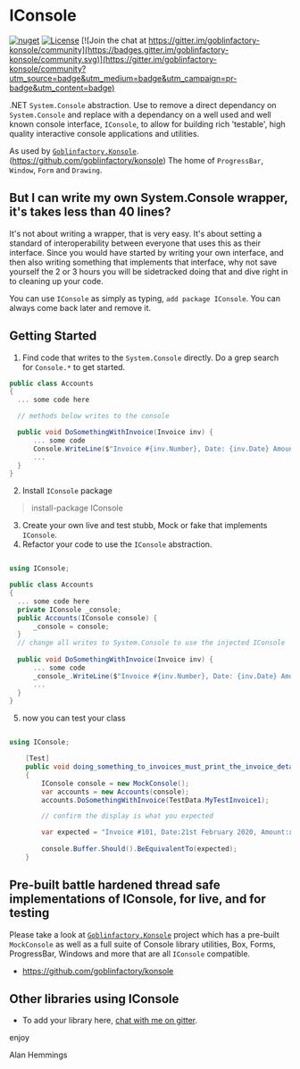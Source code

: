 # IConsole

[![nuget](https://img.shields.io/nuget/dt/IConsole.svg)](https://www.nuget.org/packages/IConsole/) 
[![License](https://img.shields.io/badge/License-MIT-blue.svg)](https://opensource.org/licenses/MIT) 
[![Join the chat at https://gitter.im/goblinfactory-konsole/community](https://badges.gitter.im/goblinfactory-konsole/community.svg)](https://gitter.im/goblinfactory-konsole/community?utm_source=badge&utm_medium=badge&utm_campaign=pr-badge&utm_content=badge)

.NET `System.Console` abstraction. Use to remove a direct dependancy on `System.Console` and replace with a dependancy on a well used and well known console interface, `IConsole`, to allow for building rich 'testable', high quality interactive console applications and utilities.

As used by [`Goblinfactory.Konsole`](https://github.com/goblinfactory/konsole). (https://github.com/goblinfactory/konsole) The home of `ProgressBar`, `Window`, `Form` and `Drawing`.

## But I can write my own System.Console wrapper, it's takes less than 40 lines? 

It's not about writing a wrapper, that is very easy. It's about setting a standard of interoperability between everyone that uses this as their interface. Since you would have started by writing your own interface, and then also writing something that implements that interface, why not save yourself the 2 or 3 hours you will be sidetracked doing that and dive right in to cleaning up your code.

You can use `IConsole` as simply as typing, `add package IConsole`. You can always come back later and remove it. 

## Getting Started

1. Find code that writes to the `System.Console` directly. Do a grep search for `Console.*` to get started.

```csharp
public class Accounts
{
  ... some code here

  // methods below writes to the console

  public void DoSomethingWithInvoice(Invoice inv) {
      ... some code
      Console.WriteLine($"Invoice #{inv.Number}, Date: {inv.Date} Amount:{inv.Amount}");
      ...
  }
}

```

2. Install `IConsole` package

> install-package IConsole

3. Create your own live and  test stubb, Mock or fake that implements `IConsole`.
4. Refactor your code to use the  `IConsole` abstraction. 


```csharp

using IConsole; 

public class Accounts
{
  ... some code here
  private IConsole _console;
  public Accounts(IConsole console) {
      _console = console;
  }
  // change all writes to System.Console to use the injected IConsole
  
  public void DoSomethingWithInvoice(Invoice inv) {
      ... some code
      _console_.WriteLine($"Invoice #{inv.Number}, Date: {inv.Date} Amount:{inv.Amount}");
      ...
  }
}
```

5. now you can test your class


```csharp

using IConsole; 

    [Test]
    public void doing_something_to_invoices_must_print_the_invoice_details_to_the_console()
    {
        IConsole console = new MockConsole();
        var accounts = new Accounts(console);
        accounts.DoSomethingWithInvoice(TestData.MyTestInvoice1);

        // confirm the display is what you expected

        var expected = "Invoice #101, Date:21st February 2020, Amount:£ 1234.56";
        
        console.Buffer.Should().BeEquivalentTo(expected);
    }

```

## Pre-built battle hardened thread safe implementations of IConsole, for live, and for testing

Please take a look at [`Goblinfactory.Konsole`](https://github.com/goblinfactory/konsole) project which has a pre-built `MockConsole` as well as a full suite of Console library utilities, Box, Forms, ProgressBar, Windows and more that are all `IConsole` compatible.

* https://github.com/goblinfactory/konsole

## Other libraries using IConsole

- To add your library here, [chat with me on gitter](https://gitter.im/goblinfactory-konsole/community).



enjoy

Alan Hemmings